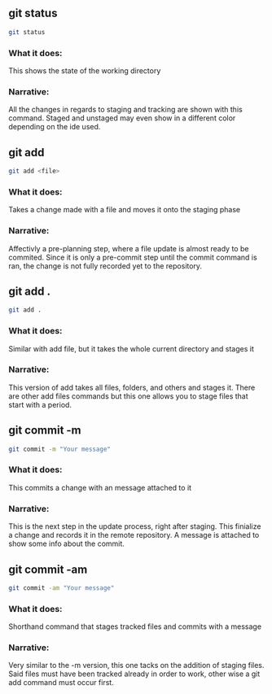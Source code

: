 ## git status
```bash
git status
```
### What it does:
This shows the state of the working directory

### Narrative:
All the changes in regards to staging and tracking are shown with this command. Staged and unstaged may even show
in a different color depending on the ide used.

## git add
```bash
git add <file>
```
### What it does:
Takes a change made with a file and moves it onto the staging phase

### Narrative:
Affectivly a pre-planning step, where a file update is almost ready to be commited. Since it is only a pre-commit step
until the commit command is ran, the change is not fully recorded yet to the repository.

## git add .
```bash
git add .
```

### What it does:
Similar with add file, but it takes the whole current directory and stages it

### Narrative:
This version of add takes all files, folders, and others and stages it. There are other add files commands but this one
allows you to stage files that start with a period.

## git commit -m
```bash
git commit -m "Your message"
```

### What it does:
This commits a change with an message attached to it

### Narrative:
This is the next step in the update process, right after staging. This finialize a change and records it in the remote
repository. A message is attached to show some  info about the commit.

## git commit -am
```bash
git commit -am "Your message"
```

### What it does:
Shorthand command that stages tracked files and commits with a message

### Narrative:
Very similar to the -m version, this one tacks on the addition of staging files. Said files must have been tracked already in
order to work, other wise a git add command must occur first.